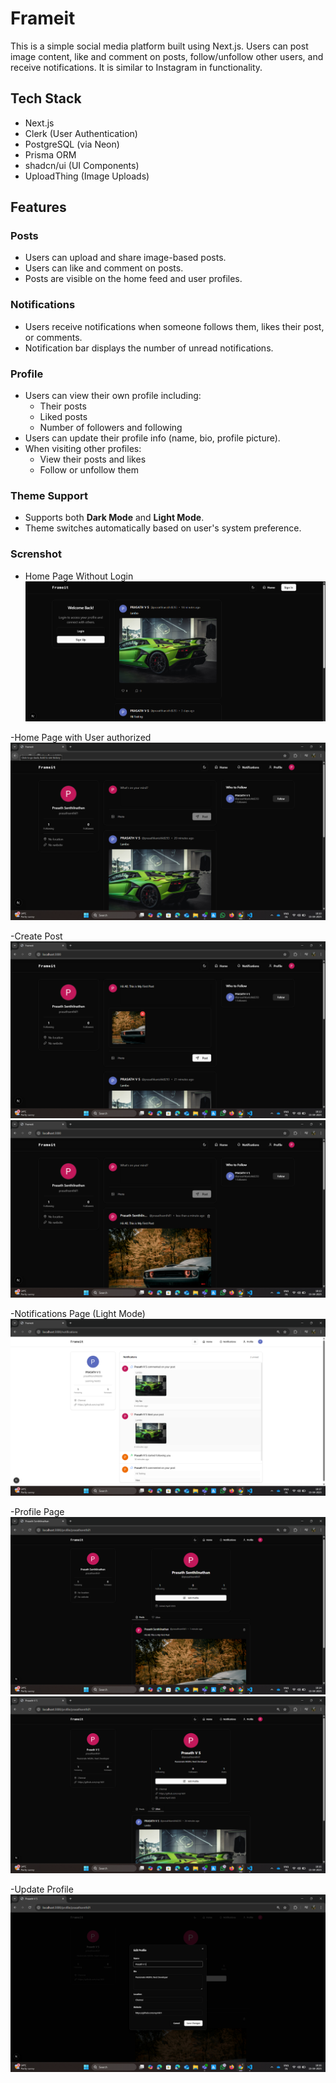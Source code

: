 # Frameit

This is a simple social media platform built using Next.js. Users can post image content, like and comment on posts, follow/unfollow other users, and receive notifications. It is similar to Instagram in functionality.

## Tech Stack

- Next.js
- Clerk (User Authentication)
- PostgreSQL (via Neon)
- Prisma ORM
- shadcn/ui (UI Components)
- UploadThing (Image Uploads)

## Features

### Posts
- Users can upload and share image-based posts.
- Users can like and comment on posts.
- Posts are visible on the home feed and user profiles.

### Notifications
- Users receive notifications when someone follows them, likes their post, or comments.
- Notification bar displays the number of unread notifications.

### Profile
- Users can view their own profile including:
  - Their posts
  - Liked posts
  - Number of followers and following
- Users can update their profile info (name, bio, profile picture).
- When visiting other profiles:
  - View their posts and likes
  - Follow or unfollow them
 
### Theme Support
- Supports both **Dark Mode** and **Light Mode**.
- Theme switches automatically based on user's system preference.

### Screnshot
- Home Page Without Login
![alt text](image.png)

-Home Page with User authorized
![alt text](image-2.png)

-Create Post
![alt text](image-3.png)
![alt text](image-4.png)

-Notifications Page (Light Mode)
![alt text](image-8.png)

-Profile Page
![alt text](image-5.png)
![alt text](image-7.png)

-Update Profile
![alt text](image-6.png)
